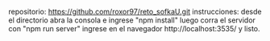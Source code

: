 repositorio: https://github.com/roxor97/reto_sofkaU.git
instrucciones: 
desde el directorio abra la consola e ingrese "npm install"
luego corra el servidor con "npm run server"
ingrese en el navegador http://localhost:3535/
y listo.
